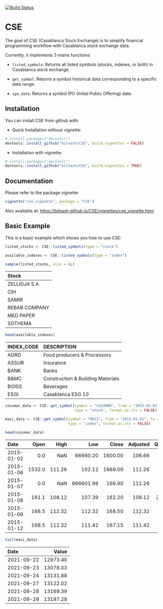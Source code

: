 
<!-- README.md is generated from README.Rmd. Please edit that file -->

[![Build
Status](https://travis-ci.com/bilnash/CSE.svg?branch=master)](https://travis-ci.com/bilnash/CSE)

# CSE

The goal of CSE (Casablanca Stock Exchange) is to simplify financial
programming workflow with Casablanca stock exchange data.

Currently, it implements 3 mains functions:

-   `listed_symbols`: Returns all listed symbols (stocks, indexes, or
    both) in Casablanca stock exchange.

-   `get_symbol`: Returns a symbol historical data corresponding to a
    specific date range.

-   `ipo_date`: Returns a symbol IPO (Initial Public Offering) date.

## Installation

You can install CSE from github with:

-   Quick Installation without vignette:

``` r
# install.packages("devtools")
devtools::install_github("bilnash/CSE", build_vignettes = FALSE)
```

-   Installation with vignette:

``` r
# install.packages("devtools")
devtools::install_github("bilnash/CSE", build_vignettes = TRUE)
```

## Documentation

Please refer to the package vignette:

``` r
vignette("cse_vignette", package = "CSE")
```

Also available at:
<https://bilnash.github.io/CSE/vignettes/cse_vignette.html>

## Basic Example

This is a basic example which shows you how to use CSE:

``` r
listed_stocks <- CSE::listed_symbols(type = "stock")

available_indexes <- CSE::listed_symbols(type = "index")
```

``` r
sample(listed_stocks, size = 6L)
```

| Stock         |
|:--------------|
| ZELLIDJA S.A  |
| CIH           |
| SAMIR         |
| REBAB COMPANY |
| MED PAPER     |
| SOTHEMA       |

``` r
head(available_indexes)
```

| INDEX\_CODE | DESCRIPTION                       |
|:------------|:----------------------------------|
| AGRO        | Food producers & Processors       |
| ASSUR       | Insurance                         |
| BANK        | Banks                             |
| B&MC        | Construction & Building Materials |
| BOISS       | Beverages                         |
| ESGI        | Casablanca ESG 10                 |

``` r
cosumar_data <- CSE::get_symbol(symbol = "COSUMAR", from = "2015-01-01", to = "2021-09-29", 
                                type = "stock", format.as.xts = FALSE)

masi_data <- CSE::get_symbol(symbol = "MASI", from = "2015-01-01", to = "2021-09-29", 
                             type = "index", format.as.xts = FALSE)
```

``` r
head(cosumar_data)
```

| Date       |   Open |   High |       Low |   Close | Adjusted | Quantity |     Volume | Capitalisation |
|:-----------|-------:|-------:|----------:|--------:|---------:|---------:|-----------:|---------------:|
| 2015-01-02 |    0.0 |    NaN |  66660.20 | 1600.00 |   106.66 |        0 |        0.0 |     6705691200 |
| 2015-01-06 | 1532.0 | 111.26 |    102.12 | 1669.00 |   111.26 |       36 |    56522.0 |     6994874133 |
| 2015-01-07 |    0.0 |    NaN | 666601.99 |  166.90 |   111.26 |        0 |        0.0 |     6994874133 |
| 2015-01-08 |  161.1 | 108.12 |    107.39 |  162.20 |   108.12 |   202627 | 32696568.7 |     6797894454 |
| 2015-01-09 |  168.5 | 112.32 |    112.32 |  168.50 |   112.32 |     1365 |   230002.5 |     7061931045 |
| 2015-01-12 |  168.5 | 112.32 |    111.42 |  167.15 |   111.42 |      302 |    50770.8 |     7005351776 |

``` r
tail(masi_data)
```

| Date       |    Value |
|:-----------|---------:|
| 2021-09-22 | 12973.40 |
| 2021-09-23 | 13078.03 |
| 2021-09-24 | 13131.88 |
| 2021-09-27 | 13122.02 |
| 2021-09-28 | 13169.39 |
| 2021-09-29 | 13197.28 |
